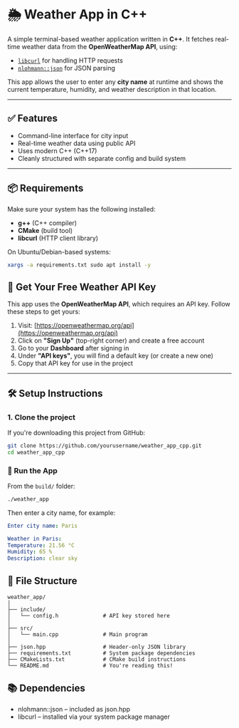 # 🌦️ Weather App in C++

A simple terminal-based weather application written in **C++**. It fetches real-time weather data from the **OpenWeatherMap API**, using:

- [`libcurl`](https://curl.se/libcurl/) for handling HTTP requests
- [`nlohmann::json`](https://github.com/nlohmann/json) for JSON parsing

This app allows the user to enter any **city name** at runtime and shows the current temperature, humidity, and weather description in that location.

---

## ✅ Features

- Command-line interface for city input
- Real-time weather data using public API
- Uses modern C++ (C++17)
- Cleanly structured with separate config and build system

---

## 📦 Requirements

Make sure your system has the following installed:

- **g++** (C++ compiler)
- **CMake** (build tool)
- **libcurl** (HTTP client library)

On Ubuntu/Debian-based systems:

```bash
xargs -a requirements.txt sudo apt install -y
```

## 🔑 Get Your Free Weather API Key

This app uses the **OpenWeatherMap API**, which requires an API key. Follow these steps to get yours:

1. Visit: [https://openweathermap.org/api](https://openweathermap.org/api)
2. Click on **"Sign Up"** (top-right corner) and create a free account
3. Go to your **Dashboard** after signing in
4. Under **"API keys"**, you will find a default key (or create a new one)
5. Copy that API key for use in the project

---

## 🛠️ Setup Instructions

### 1. Clone the project

If you're downloading this project from GitHub:

```bash
git clone https://github.com/yourusername/weather_app_cpp.git
cd weather_app_cpp
```

### 🚀 Run the App

From the `build/` folder:

```bash
./weather_app
```

Then enter a city name, for example:

```yaml
Enter city name: Paris

Weather in Paris:
Temperature: 21.56 °C
Humidity: 65 %
Description: clear sky
```

## 🧱 File Structure
```text
weather_app/
│
├── include/
│   └── config.h              # API key stored here
│
├── src/
│   └── main.cpp              # Main program
│
├── json.hpp                  # Header-only JSON library
├── requirements.txt          # System package dependencies
├── CMakeLists.txt            # CMake build instructions
└── README.md                 # You're reading this!
```
## 📚 Dependencies
- nlohmann::json – included as json.hpp
- libcurl – installed via your system package manager







